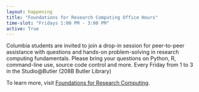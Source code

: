 ```yaml
---
layout: happening
title: "Foundations for Research Computing Office Hours"
time-slot: "Fridays 1:00 PM - 3:00 PM"
active: True
---
```



Columbia students are invited to join a drop-in session for peer-to-peer assistance with questions and hands-on problem-solving in research computing fundamentals. Please bring your questions on Python, R, command-line use, source code control and more. Every Friday from 1 to 3 in the Studio@Butler (208B Butler Library)

To learn more, visit [Foundations for Research Computing](https://rcfoundations.research.columbia.edu/).